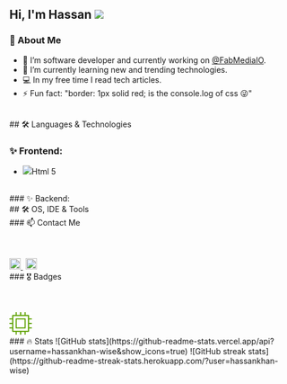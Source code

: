 ## Hi, I'm Hassan <img src="https://github.com/TheDudeThatCode/TheDudeThatCode/raw/master/Assets/Hi.gif"  height="30" />

### 🚀 About Me

- 🔭 I’m software developer and currently working on [@FabMediaIO](https://github.com/FabMediaIO "@FabMediaIO").
- 🌱 I’m currently learning new and trending technologies.
- 💻 In my free time I read tech articles.
- ⚡ Fun fact: "border: 1px solid red; is the console.log of css 😜"

<br>
## 🛠️ Languages & Technologies

### ✨ Frontend:

- <img src="https://cdn.jsdelivr.net/gh/devicons/devicon/icons/html5/html5-original-wordmark.svg" transform="translateY(5px)" height="25" />Html 5

<br>
### ✨ Backend:

<br>
## 🛠️ OS, IDE & Tools

<br>
### 📫 Contact Me

<div style="height: 1px;margin: 24px 0;background-color: var(--color-border-default);"></div>

<a href='https://twitter.com/hassankhan_wise' target="_blank" style="margin-right:5px;">
  <img src="https://cdn.jsdelivr.net/gh/devicons/devicon/icons/twitter/twitter-original.svg" width='20' height='20' />
</a>
<a href='https://www.linkedin.com/in/hassankhan-wise' target="_blank" style="margin-right:5px;">
  <img src="https://cdn.jsdelivr.net/gh/devicons/devicon/icons/linkedin/linkedin-original.svg" width='20' height='20' />          
</a>



<br>
### 🎖️ Badges

<div style="height: 1px;margin: 24px 0;background-color: var(--color-border-default);"></div>

<a href='https://docs.github.com/en/developers'>
  <img src='https://raw.githubusercontent.com/acervenky/animated-github-badges/master/assets/devbadge.gif' width='40' height='40'>
</a>

<br>
### 🔥 Stats
![GitHub stats](https://github-readme-stats.vercel.app/api?username=hassankhan-wise&show_icons=true)  ![GitHub streak stats](https://github-readme-streak-stats.herokuapp.com/?user=hassankhan-wise)
